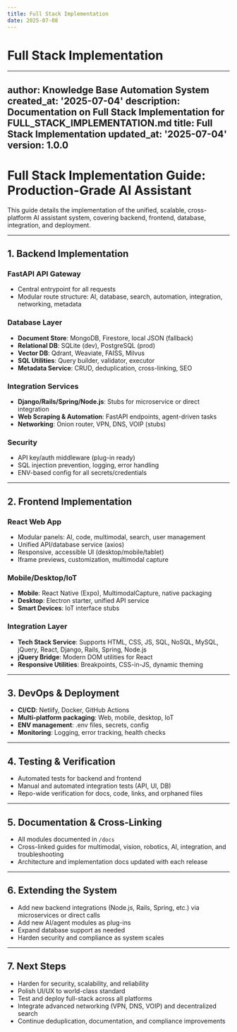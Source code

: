 ```yaml
---
title: Full Stack Implementation
date: 2025-07-08
---
```


# Full Stack Implementation

---
author: Knowledge Base Automation System
created_at: '2025-07-04'
description: Documentation on Full Stack Implementation for FULL_STACK_IMPLEMENTATION.md
title: Full Stack Implementation
updated_at: '2025-07-04'
version: 1.0.0
---

# Full Stack Implementation Guide: Production-Grade AI Assistant

This guide details the implementation of the unified, scalable, cross-platform AI assistant system, covering backend, frontend, database, integration, and deployment.

---

## 1. Backend Implementation

### FastAPI API Gateway
- Central entrypoint for all requests
- Modular route structure: AI, database, search, automation, integration, networking, metadata

### Database Layer
- **Document Store**: MongoDB, Firestore, local JSON (fallback)
- **Relational DB**: SQLite (dev), PostgreSQL (prod)
- **Vector DB**: Qdrant, Weaviate, FAISS, Milvus
- **SQL Utilities**: Query builder, validator, executor
- **Metadata Service**: CRUD, deduplication, cross-linking, SEO

### Integration Services
- **Django/Rails/Spring/Node.js**: Stubs for microservice or direct integration
- **Web Scraping & Automation**: FastAPI endpoints, agent-driven tasks
- **Networking**: Onion router, VPN, DNS, VOIP (stubs)

### Security
- API key/auth middleware (plug-in ready)
- SQL injection prevention, logging, error handling
- ENV-based config for all secrets/credentials

---

## 2. Frontend Implementation

### React Web App
- Modular panels: AI, code, multimodal, search, user management
- Unified API/database service (axios)
- Responsive, accessible UI (desktop/mobile/tablet)
- Iframe previews, customization, multimodal capture

### Mobile/Desktop/IoT
- **Mobile**: React Native (Expo), MultimodalCapture, native packaging
- **Desktop**: Electron starter, unified API service
- **Smart Devices**: IoT interface stubs

### Integration Layer
- **Tech Stack Service**: Supports HTML, CSS, JS, SQL, NoSQL, MySQL, jQuery, React, Django, Rails, Spring, Node.js
- **jQuery Bridge**: Modern DOM utilities for React
- **Responsive Utilities**: Breakpoints, CSS-in-JS, dynamic theming

---

## 3. DevOps & Deployment

- **CI/CD**: Netlify, Docker, GitHub Actions
- **Multi-platform packaging**: Web, mobile, desktop, IoT
- **ENV management**: .env files, secrets, config
- **Monitoring**: Logging, error tracking, health checks

---

## 4. Testing & Verification

- Automated tests for backend and frontend
- Manual and automated integration tests (API, UI, DB)
- Repo-wide verification for docs, code, links, and orphaned files

---

## 5. Documentation & Cross-Linking

- All modules documented in `/docs`
- Cross-linked guides for multimodal, vision, robotics, AI, integration, and troubleshooting
- Architecture and implementation docs updated with each release

---

## 6. Extending the System

- Add new backend integrations (Node.js, Rails, Spring, etc.) via microservices or direct calls
- Add new AI/agent modules as plug-ins
- Expand database support as needed
- Harden security and compliance as system scales

---

## 7. Next Steps

- Harden for security, scalability, and reliability
- Polish UI/UX to world-class standard
- Test and deploy full-stack across all platforms
- Integrate advanced networking (VPN, DNS, VOIP) and decentralized search
- Continue deduplication, documentation, and compliance improvements
